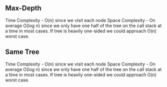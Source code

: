 ## Max-Depth

Time Complexity - O(n) since we visit each node
Space Complexity - On average O(log n) since we only have one half of the tree on the call stack at a time in most cases. If tree is heavily one-sided we could approach O(n) worst case.

## Same Tree

Time Complexity - O(n) since we visit each node
Space Complexity - On average O(log n) since we only have one half of the tree on the call stack at a time in most cases. If tree is heavily one-sided we could approach O(n) worst case.
